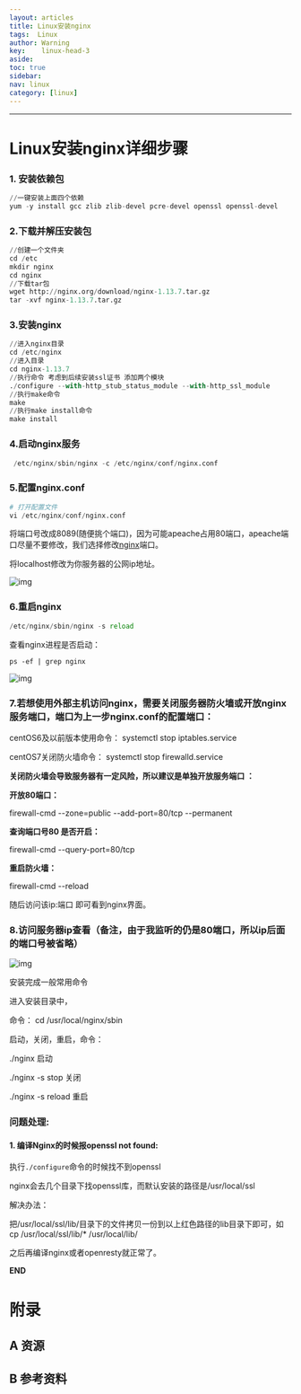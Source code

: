 ```yaml
---
layout: articles
title: Linux安装nginx
tags:  Linux
author: Warning
key:    linux-head-3
aside:
toc: true
sidebar:
nav: linux
category: [linux]
---
```




<!--more-->



------


# Linux安装nginx详细步骤



### **1. 安装依赖包**

```python
//一键安装上面四个依赖
yum -y install gcc zlib zlib-devel pcre-devel openssl openssl-devel
```

### **2.下载并解压安装包**

```python
//创建一个文件夹
cd /etc
mkdir nginx
cd nginx
//下载tar包
wget http://nginx.org/download/nginx-1.13.7.tar.gz
tar -xvf nginx-1.13.7.tar.gz
```

### **3.安装nginx**

```python
//进入nginx目录
cd /etc/nginx
//进入目录
cd nginx-1.13.7
//执行命令 考虑到后续安装ssl证书 添加两个模块
./configure --with-http_stub_status_module --with-http_ssl_module
//执行make命令
make
//执行make install命令
make install
```

### **4.启动nginx服务**

```python
 /etc/nginx/sbin/nginx -c /etc/nginx/conf/nginx.conf
```



### **5.配置nginx.conf**

```python
# 打开配置文件
vi /etc/nginx/conf/nginx.conf
```

将端口号改成8089(随便挑个端口)，因为可能apeache占用80端口，apeache端口尽量不要修改，我们选择修改[nginx](https://so.csdn.net/so/search?q=nginx&spm=1001.2101.3001.7020)端口。

将localhost修改为你服务器的公网ip地址。

![img](https://imgconvert.csdnimg.cn/aHR0cHM6Ly9pbWFnZXMyMDE1LmNuYmxvZ3MuY29tL2Jsb2cvMTA5NTMyOS8yMDE3MDMvMTA5NTMyOS0yMDE3MDMyODE5MzkwMDAyOS0yMDI0MDE3NzUyLnBuZw?x-oss-process=image/format,png)

### **6.重启nginx**

```python
/etc/nginx/sbin/nginx -s reload
```





查看nginx进程是否启动：

```
ps -ef | grep nginx
```



![img](https://img-blog.csdn.net/20180821162447379?watermark/2/text/aHR0cHM6Ly9ibG9nLmNzZG4ubmV0L3Q4MTE2MTg5NTIw/font/5a6L5L2T/fontsize/400/fill/I0JBQkFCMA==/dissolve/70)



### **7.若想使用外部主机访问nginx，需要关闭服务器防火墙或开放nginx服务端口，端口为上一步nginx.conf的配置端口：**

centOS6及以前版本使用命令： systemctl stop iptables.service

centOS7关闭防火墙命令： systemctl stop firewalld.service



**关闭防火墙会导致服务器有一定风险，所以建议是单独开放服务端口 ：**

**开放80端口：**

firewall-cmd --zone=public --add-port=80/tcp --permanent

**查询端口号80 是否开启：**

firewall-cmd --query-port=80/tcp

**重启防火墙：**

firewall-cmd --reload


随后访问该ip:端口 即可看到nginx界面。



### **8.访问服务器ip查看（备注，由于我监听的仍是80端口，所以ip后面的端口号被省略）**

![img](https://img-blog.csdn.net/20180821162300731?watermark/2/text/aHR0cHM6Ly9ibG9nLmNzZG4ubmV0L3Q4MTE2MTg5NTIw/font/5a6L5L2T/fontsize/400/fill/I0JBQkFCMA==/dissolve/70)



安装完成一般常用命令

进入安装目录中，

命令： cd /usr/local/nginx/sbin

启动，关闭，重启，命令：

./nginx 启动

./nginx -s stop 关闭

./nginx -s reload 重启







### 问题处理:

#### 1. 编译Nginx的时候报openssl not found:

执行`./configure`命令的时候找不到openssl

nginx会去几个目录下找openssl库，而默认安装的路径是/usr/local/ssl

解决办法：

把/usr/local/ssl/lib/目录下的文件拷贝一份到以上红色路径的lib目录下即可，如cp /usr/local/ssl/lib/* /usr/local/lib/

之后再编译nginx或者openresty就正常了。




**END**


# 附录
## A 资源
## B 参考资料

